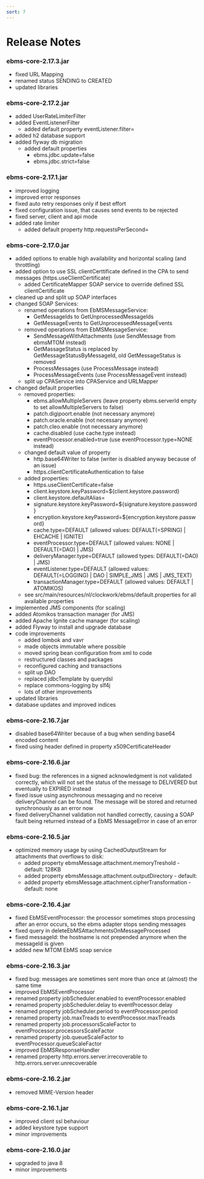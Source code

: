 ```yaml
---
sort: 7
---
```


# Release Notes

### ebms-core-2.17.3.jar
- fixed URL Mapping
- renamed status SENDING to CREATED
- updated libraries

### ebms-core-2.17.2.jar
- added UserRateLimiterFilter
- added EventListenerFilter
	- added default property eventListener.filter=
- added h2 database support
- added flyway db migration
	- added default properties
		- ebms.jdbc.update=false
		- ebms.jdbc.strict=false

### ebms-core-2.17.1.jar
- improved logging
- improved error responses
- fixed auto retry responses only if best effort
- fixed configuration issue, that causes send events to be rejected
- fixed server, client and api mode
- added rate limiter
	- added default property http.requestsPerSecond=

### ebms-core-2.17.0.jar
- added options to enable high availability and horizontal scaling (and throttling)
- added option to use SSL clientCerttificate defined in the CPA to send messages (https.useClientCertificate)
	- added CertificateMapper SOAP service to override defined SSL clientCertificate
- cleaned up and split up SOAP interfaces
- changed SOAP Services:
	- renamed operations from EbMSMessageService:
		- GetMessageIds to GetUnprocessedMessageIds
		- GetMessageEvents to GetUnprocessedMessageEvents
	- removed operations from EbMSMessageService:
		- SendMessageWithAttachments (use SendMessage from ebmsMTOM instead)
		- GetMassageStatus is replaced by GetMessageStatusByMessageId, old GetMessageStatus is removed
		- ProcessMessages (use ProcessMessage instead)
		- ProcessMessageEvents (use ProcessMessageEvent instead)
	- split up CPAService into CPAService and URLMapper
- changed default properties
	- removed properties:
		- ebms.allowMultipleServers (leave property ebms.serverId empty to set allowMultipleServers to false)
		- patch.digipoort.enable (not necessary anymore)
		- patch.oracle.enable (not necessary anymore)
		- patch.cleo.enable (not necessary anymore)
		- cache.disabled (use cache.type instead)
		- eventProcessor.enabled=true (use eventProcessor.type=NONE instead)
	- changed default value of property
		- http.base64Writer to false (writer is disabled anyway because of an issue)
		- https.clientCertificateAuthentication to false
	- added properties:
		- https.useClientCertificate=false
		- client.keystore.keyPassword=${client.keystore.password}
		- client.keystore.defaultAlias=
		- signature.keystore.keyPassword=${signature.keystore.password}
		- encryption.keystore.keyPassword=${encryption.keystore.password}
		- cache.type=DEFAULT (allowed values: DEFAULT(=SPRING) | EHCACHE | IGNITE)
		- eventProcessor.type=DEFAULT (allowed values: NONE | DEFAULT(=DAO) | JMS)
		- deliveryManager.type=DEFAULT (allowed types: DEFAULT(=DAO) | JMS)
		- eventListener.type=DEFAULT (allowed values: DEFAULT(=LOGGING) | DAO | SIMPLE_JMS | JMS | JMS_TEXT)
		- transactionManager.type=DEFAULT (allowed values: DEFAULT | ATOMIKOS)
	* see src/main/resources/nl/clockwork/ebms/default.properties for all available properties
- implemented JMS components (for scaling)
- added Atomikos transaction manager (for JMS)
- added Apache Ignite cache manager (for scaling)
- added Flyway to install and upgrade database 
- code improvements
	- added lombok and vavr
	- made objects immutable where possible
	- moved spring bean configuration from xml to code
	- restructured classes and packages
	- reconfigured caching and transactions
	- split up DAO
	- replaced jdbcTemplate by querydsl
	- replace commons-logging by slf4j
	- lots of other improvements
- updated libraries
- database updates and improved indices

### ebms-core-2.16.7.jar
- disabled base64Writer because of a bug when sending base64 encoded content
- fixed using header defined in property x509CertificateHeader

### ebms-core-2.16.6.jar
- fixed bug: the references in a signed acknowledgment is not validated correctly, which will not set the status of the message to DELIVERED but eventually to EXPIRED instead
- fixed issue using asynchronous messaging and no receive deliveryChannel can be found. The message will be stored and returned synchronously as an error now
- fixed deliveryChannel validation not handled correctly, causing a SOAP fault being returned instead of a EbMS MessageError in case of an error

### ebms-core-2.16.5.jar
- optimized memory usage by using CachedOutputStream for attachments that overflows to disk:
	- added property ebmsMessage.attachment.memoryTreshold - default: 128KB 
	- added property ebmsMessage.attachment.outputDirectory - default: <tempDir>
	- added property ebmsMessage.attachment.cipherTransformation - default: none

### ebms-core-2.16.4.jar
- fixed EbMSEventProcessor: the processor sometimes stops processing after an error occurs, so the ebms adapter stops sending messages
- fixed query in deleteEbMSAttachmentsOnMessageProcessed
- fixed messageId: the hostname is not prepended anymore when the messageId is given
- added new MTOM EbMS soap service

### ebms-core-2.16.3.jar
- fixed bug: messages are sometimes sent more than once at (almost) the same time
- improved EbMSEventProcessor
- renamed property jobScheduler.enabled to eventProcessor.enabled
- renamed property jobScheduler.delay to eventProcessor.delay
- renamed property jobScheduler.period to eventProcessor.period
- renamed property job.maxTreads to eventProcessor.maxTreads
- renamed property job.processorsScaleFactor to eventProcessor.processorsScaleFactor
- renamed property job.queueScaleFactor to eventProcessor.queueScaleFactor
- improved EbMSResponseHandler
- renamed property http.errors.server.irrecoverable to http.errors.server.unrecoverable

### ebms-core-2.16.2.jar
- removed MIME-Version header

### ebms-core-2.16.1.jar
- improved client ssl behaviour
- added keystore type support
- minor improvements

### ebms-core-2.16.0.jar
- upgraded to java 8
- minor improvements

